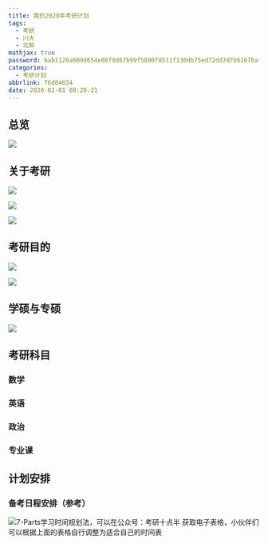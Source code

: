 ```yaml
---
title: 我的2020年考研计划
tags:
  - 考研
  - 川大
  - 北邮
mathjax: true
password: bab1120a609d654e08f0d67b99f5890f8511f130db75ed72dd7d7b6167baffab
categories:
  - 考研计划
abbrlink: 76d04034
date: 2020-02-01 00:20:21
---
```

## 总览

![](https://raw.githubusercontent.com/a347807131/ms/master/images/20200201011008.png)

## 关于考研

![](https://raw.githubusercontent.com/a347807131/ms/master/images/20200201011511.png)

![](https://raw.githubusercontent.com/a347807131/ms/master/images/20200201011430.png)

![](https://raw.githubusercontent.com/a347807131/ms/master/images/20200201011540.png)

## 考研目的

![](https://raw.githubusercontent.com/a347807131/ms/master/images/20200201011814.png)

![](https://raw.githubusercontent.com/a347807131/ms/master/images/20200201011938.png)

## 学硕与专硕

![](https://raw.githubusercontent.com/a347807131/ms/master/images/20200201012105.png)



## 考研科目

### 数学

### 英语

### 政治

### 专业课



## 计划安排

### 备考日程安排（参考）

![7-Parts学习时间规划法，可以在公众号：考研十点半 获取电子表格，小伙伴们可以根据上面的表格自行调整为适合自己的时间表](https://raw.githubusercontent.com/a347807131/ms/master/images/20200201014803.png)

